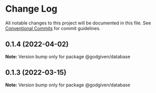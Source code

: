 # Change Log

All notable changes to this project will be documented in this file.
See [Conventional Commits](https://conventionalcommits.org) for commit guidelines.

## 0.1.4 (2022-04-02)

**Note:** Version bump only for package @godgiven/database





## 0.1.3 (2022-03-15)

**Note:** Version bump only for package @godgiven/database
